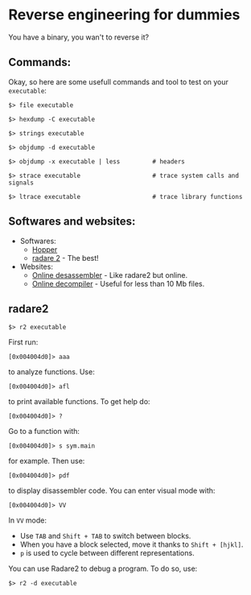 # Reverse engineering for dummies

You have a binary, you wan't to reverse it?

## Commands:

Okay, so here are some usefull commands and tool to test on your `executable`:

```console
$> file executable
```

```console
$> hexdump -C executable
```

```console
$> strings executable
```

```console
$> objdump -d executable
```

```console
$> objdump -x executable | less         # headers
```

```console
$> strace executable                    # trace system calls and signals
```

```console
$> ltrace executable                    # trace library functions
```

## Softwares and websites:

- Softwares:
    - [Hopper](https://www.hopperapp.com/)
    - [radare 2](https://github.com/radare/radare2) - The best!
- Websites:
    - [Online desassembler](https://onlinedisassembler.com/odaweb/) - Like radare2 but online.
    - [Online decompiler](https://retdec.com/decompilation/) - Useful for less than 10 Mb files.

## radare2

```console
$> r2 executable
```

First run:

```
[0x004004d0]> aaa
```

to analyze functions. Use:

```
[0x004004d0]> afl
```

to print available functions. To get help do:

```
[0x004004d0]> ?
```

Go to a function with:

```
[0x004004d0]> s sym.main
```

for example. Then use:

```
[0x004004d0]> pdf
```

to display disassembler code. You can enter visual mode with:

```
[0x004004d0]> VV
```

In `VV` mode:

- Use `TAB` and `Shift + TAB` to switch between blocks.
- When you have a block selected, move it thanks to `Shift + [hjkl]`.
- `p` is used to cycle between different representations.


You can use Radare2 to debug a program. To do so, use:

```
$> r2 -d executable
```

